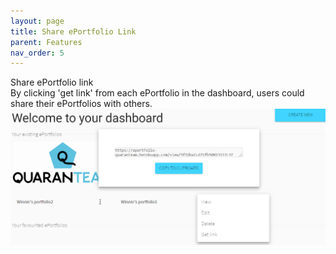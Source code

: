 ```yaml
---
layout: page
title: Share ePortfolio Link
parent: Features
nav_order: 5
---
```


                                                        
Share ePortfolio link                                  
By clicking 'get link' from each ePortfolio in the dashboard, users could share their ePortfolios with others.            
![share](../img/share.PNG)                     
                                                        
                                            